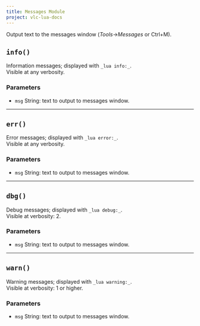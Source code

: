```yaml
---
title: Messages Module
project: vlc-lua-docs
---
```

Output text to the messages window (*Tools*->*Messages* or Ctrl+M).


## `info()`
Information messages; displayed with `_lua info:_`.  
Visible at any verbosity.

### Parameters
- `msg` String: text to output to messages window.

----
## `err()`
Error messages; displayed with `_lua error:_`.  
Visible at any verbosity.

### Parameters
- `msg` String: text to output to messages window.

----
## `dbg()`
Debug messages; displayed with `_lua debug:_`.  
Visible at verbosity: 2.

### Parameters
- `msg` String: text to output to messages window.

----
## `warn()`
Warning messages; displayed with `_lua warning:_`.  
Visible at verbosity: 1 or higher.

### Parameters
- `msg` String: text to output to messages window.

